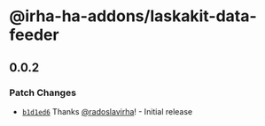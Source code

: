 # @irha-ha-addons/laskakit-data-feeder

## 0.0.2

### Patch Changes

- [`b1d1ed6`](https://github.com/radoslavirha/ha-addons/commit/b1d1ed60df69b1d601d8a0abd665dc831c901a92) Thanks [@radoslavirha](https://github.com/radoslavirha)! - Initial release
